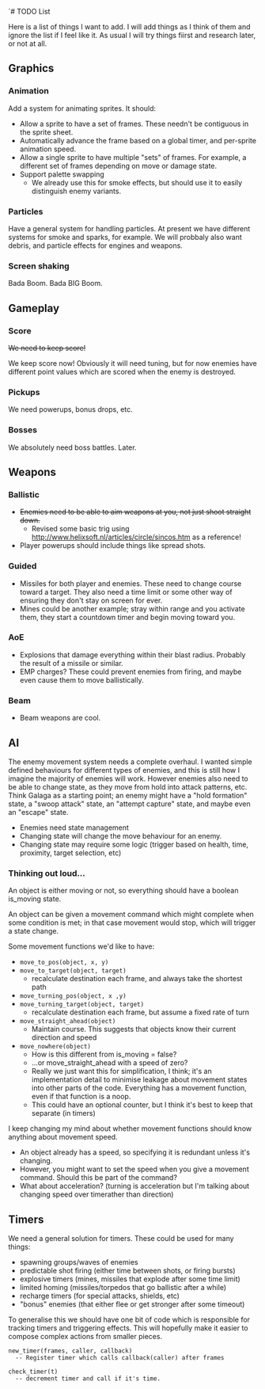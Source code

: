 `# TODO List

Here is a list of things I want to add. I will add things as I think of them and ignore the list if I feel like it. As usual I will try things fiirst and research later, or not at all.

## Graphics

### Animation
Add a system for animating sprites. It should:

* Allow a sprite to have a set of frames. These needn't be contiguous in the sprite sheet.
* Automatically advance the frame based on a global timer, and per-sprite animation speed.
* Allow a single sprite to have multiple "sets" of frames. For example, a different set of frames depending on move or damage state.
* Support palette swapping
  * We already use this for smoke effects, but should use it to easily distinguish enemy variants.

### Particles

Have a general system for handling particles. At present we have different systems for smoke and sparks, for example. We will probbaly also want debris, and particle effects for engines and weapons.

### Screen shaking

Bada Boom. Bada BIG Boom.

## Gameplay

### Score

~~We need to keep score!~~

We keep score now! Obviously it will need tuning, but for now enemies have different point values which are scored when the enemy is destroyed.

### Pickups

We need powerups, bonus drops, etc.

### Bosses

We absolutely need boss battles. Later.

## Weapons

### Ballistic

* ~~Enemies need to be able to aim weapons at you, not just shoot straight down.~~
	* Revised some basic trig using http://www.helixsoft.nl/articles/circle/sincos.htm as a reference!   
* Player powerups should include things like spread shots.



### Guided

* Missiles for both player and enemies. These need to change course toward a target. They also need a time limit or some other way of ensuring they don't stay on screen for ever.
* Mines could be another example; stray within range and you activate them, they start a countdown timer and begin moving toward you.

### AoE

* Explosions that damage everything within their blast radius. Probably the result of a missile or similar.
* EMP charges? These could prevent enemies from firing, and maybe even cause them to move ballistically.

### Beam

* Beam weapons are cool.

## AI

The enemy movement system needs a complete overhaul. I wanted simple defined behaviours for different types of enemies, and this is still how I imagine the majority of enemies will work. However enemies also need to be able to change state, as they move from hold into attack patterns, etc. Think Galaga as a starting point; an enemy might have a "hold formation" state, a "swoop attack" state, an "attempt capture" state, and maybe even an "escape" state.

* Enemies need state management
* Changing state will change the move behaviour for an enemy.
* Changing state may require some logic (trigger based on health, time, proximity, target selection, etc)

### Thinking out loud…

An object is either moving or not, so everything should have a boolean is_moving state.

An object can be given a movement command which might complete when some condition is met; in that case movement would stop, which will trigger a state change.

Some movement functions we'd like to have:

* `move_to_pos(object, x, y)`
* `move_to_target(object, target)`
  * recalculate destination each frame, and always take the shortest path
* `move_turning_pos(object, x ,y)`
* `move_turning_target(object, target)`
  * recalculate destination each frame, but assume a fixed rate of turn
* `move_straight_ahead(object)`
  * Maintain course. This suggests that objects know their current direction and speed
* `move_nowhere(object)`
  * How is this different from is_moving = false?
  * …or move_straight_ahead with a speed of zero?
  * Really we just want this for simplification, I think; it's an implementation detail to minimise leakage about movement states into other parts of the code. Everything has a movement function, even if that function is a noop.
  * This could have an optional counter, but I think it's best to keep that separate (in timers)

I keep changing my mind about whether movement functions should know anything about movement speed.

* An object already has a speed, so specifying it is redundant unless it's changing.
* However, you might want to set the speed when you give a movement command. Should this be part of the command?
* What about acceleration? (turning is acceleration but I'm talking about changing speed over timerather than direction)


## Timers

We need a general solution for timers. These could be used for many things:

* spawning groups/waves of enemies
* predictable shot firing (either time between shots, or firing bursts)
* explosive timers (mines, missiles that explode after some time limit)
* limited homing (missiles/torpedos that go ballistic after a while)
* recharge timers (for special attacks, shields, etc)
* "bonus" enemies (that either flee or get stronger after some timeout)

To generalise this we should have one bit of code which is responsible for tracking timers and triggering effects. This will hopefully make it easier to compose complex actions from smaller pieces.


```
new_timer(frames, caller, callback)
  -- Register timer which calls callback(caller) after frames

check_timer(t)
  -- decrement timer and call if it's time.
```


